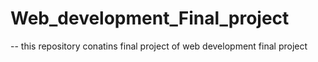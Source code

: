 # Web_development_Final_project
-- this repository conatins final project of web development final project